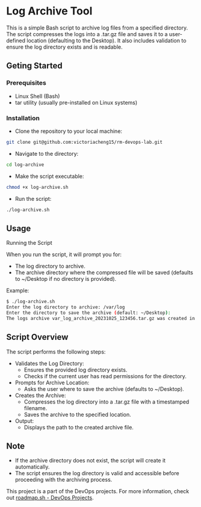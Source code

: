 # Log Archive Tool

This is a simple Bash script to archive log files from a specified directory. The script compresses the logs into a .tar.gz file and saves it to a user-defined location (defaulting to the Desktop). It also includes validation to ensure the log directory exists and is readable.

## Geting Started

### Prerequisites

- Linux Shell (Bash)
- tar utility (usually pre-installed on Linux systems)

### Installation
- Clone the repository to your local machine:

```bash
git clone git@github.com:victoriacheng15/rm-devops-lab.git
```
- Navigate to the directory:

```bash
cd log-archive
```
- Make the script executable:

```bash
chmod +x log-archive.sh
```
- Run the script:

```bash
./log-archive.sh
```

## Usage

Running the Script

When you run the script, it will prompt you for:
 - The log directory to archive.
 - The archive directory where the compressed file will be saved (defaults to ~/Desktop if no directory is provided).

Example:

```bash
$ ./log-archive.sh
Enter the log directory to archive: /var/log
Enter the directory to save the archive (default: ~/Desktop): 
The logs archive var_log_archive_20231025_123456.tar.gz was created in /home/username/Desktop
```

## Script Overview

The script performs the following steps:
- Validates the Log Directory:
  - Ensures the provided log directory exists.
  - Checks if the current user has read permissions for the directory.
- Prompts for Archive Location:
  - Asks the user where to save the archive (defaults to ~/Desktop).
- Creates the Archive:
  - Compresses the log directory into a .tar.gz file with a timestamped filename.
  - Saves the archive to the specified location.
- Output:
  - Displays the path to the created archive file.

## Note

- If the archive directory does not exist, the script will create it automatically.
- The script ensures the log directory is valid and accessible before proceeding with the archiving process.

This project is a part of the DevOps projects. For more information, check out [roadmap.sh - DevOps Projects](https://roadmap.sh/projects/log-archive-tool).